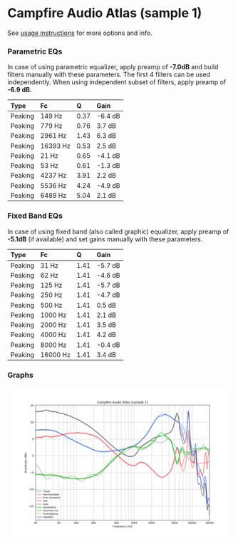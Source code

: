 # Campfire Audio Atlas (sample 1)
See [usage instructions](https://github.com/jaakkopasanen/AutoEq#usage) for more options and info.

### Parametric EQs
In case of using parametric equalizer, apply preamp of **-7.0dB** and build filters manually
with these parameters. The first 4 filters can be used independently.
When using independent subset of filters, apply preamp of **-6.9 dB**.

| Type    | Fc       |    Q | Gain    |
|:--------|:---------|:-----|:--------|
| Peaking | 149 Hz   | 0.37 | -6.4 dB |
| Peaking | 779 Hz   | 0.76 | 3.7 dB  |
| Peaking | 2961 Hz  | 1.43 | 6.3 dB  |
| Peaking | 16393 Hz | 0.53 | 2.5 dB  |
| Peaking | 21 Hz    | 0.65 | -4.1 dB |
| Peaking | 53 Hz    | 0.61 | -1.3 dB |
| Peaking | 4237 Hz  | 3.91 | 2.2 dB  |
| Peaking | 5536 Hz  | 4.24 | -4.9 dB |
| Peaking | 6489 Hz  | 5.04 | 2.1 dB  |

### Fixed Band EQs
In case of using fixed band (also called graphic) equalizer, apply preamp of **-5.1dB**
(if available) and set gains manually with these parameters.

| Type    | Fc       |    Q | Gain    |
|:--------|:---------|:-----|:--------|
| Peaking | 31 Hz    | 1.41 | -5.7 dB |
| Peaking | 62 Hz    | 1.41 | -4.6 dB |
| Peaking | 125 Hz   | 1.41 | -5.7 dB |
| Peaking | 250 Hz   | 1.41 | -4.7 dB |
| Peaking | 500 Hz   | 1.41 | 0.5 dB  |
| Peaking | 1000 Hz  | 1.41 | 2.1 dB  |
| Peaking | 2000 Hz  | 1.41 | 3.5 dB  |
| Peaking | 4000 Hz  | 1.41 | 4.2 dB  |
| Peaking | 8000 Hz  | 1.41 | -0.4 dB |
| Peaking | 16000 Hz | 1.41 | 3.4 dB  |

### Graphs
![](./Campfire%20Audio%20Atlas%20(sample%201).png)
